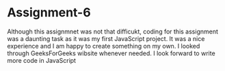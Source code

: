 # Assignment-6

Although this assignmnet was not that difficukt, coding for this assignment was a daunting task as it was my first JavaScript project. It was a nice experience and I am happy to create something on my own. I looked through GeeksForGeeks wibsite whenever needed. I look forward to write more code in JavaScript

